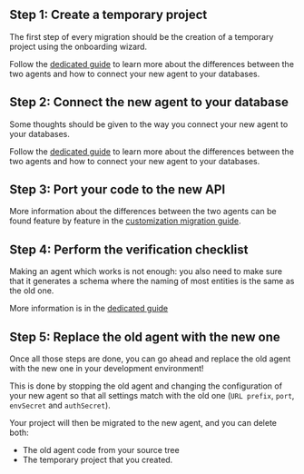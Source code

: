 ## Step 1: Create a temporary project

The first step of every migration should be the creation of a temporary project using the onboarding wizard.

Follow the [dedicated guide](./getting-started.md) to learn more about the differences between the two agents and how to connect your new agent to your databases.

## Step 2: Connect the new agent to your database

Some thoughts should be given to the way you connect your new agent to your databases.

Follow the [dedicated guide](./datasources) to learn more about the differences between the two agents and how to connect your new agent to your databases.

## Step 3: Port your code to the new API

More information about the differences between the two agents can be found feature by feature in the [customization migration guide](./customizations).

## Step 4: Perform the verification checklist

Making an agent which works is not enough: you also need to make sure that it generates a schema where the naming of most entities is the same as the old one.

More information is in the [dedicated guide](checklist.md)

## Step 5: Replace the old agent with the new one

Once all those steps are done, you can go ahead and replace the old agent with the new one in your development environment!

This is done by stopping the old agent and changing the configuration of your new agent so that all settings match with the old one (`URL prefix`, `port`, `envSecret` and `authSecret`).

Your project will then be migrated to the new agent, and you can delete both:

- The old agent code from your source tree
- The temporary project that you created.
